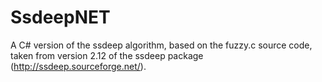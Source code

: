 SsdeepNET
=========
A C# version of the ssdeep algorithm, based on the fuzzy.c source code, taken from version 2.12 of the ssdeep package (http://ssdeep.sourceforge.net/).